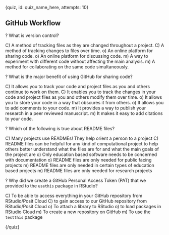 
{quiz, id: quiz_name_here, attempts: 10}

## GitHub Workflow

? What is version control?

C) A method of tracking files as they are changed throughout a project.
C) A method of tracking changes to files over time.
o) An online platform for sharing code.
o) An online platform for discussing code.
m) A way to experiment with different code without affecting the main analysis.
m) A method for collaborating on the same code simultaneously.

? What is the major benefit of using GitHub for sharing code?

C) It allows you to track your code and project files as you and others continue to work on them.
C) It enables you to track the changes in your code and project files as you and others modify them over time.
o) It allows you to store your code in a way that obscures it from others.
o) It allows you to add comments to your code. 
m) It provides a way to publish your research in a peer reviewed manuscript.
m) It makes it easy to add citations to your code.

? Which of the following is true about README files?

C) Many projects use READMEs! They help orient a person to a project
C) README files can be helpful for any kind of computational project to help others better understand what the files are for and what the main goals of the project are
o) Only education based software needs to be concerned with documentation 
o) README files are only needed for public facing projects
m) README files are only needed in certain types of education based projects
m) README files are only needed for research projects

? Why did we create a GitHub Personal Access Token (PAT) that we provided to the `usethis` package in RStudio?

C) To be able to access everything in your GitHub repository from RStudio/Posit Cloud
C) to gain access to our GitHub repository from RStudio/Posit Cloud
o) To attach a library to RStudio
o) to load packages in RStudio Cloud
m) To create a new repository on GitHub
m) To use the `testthis` package

{/quiz}
